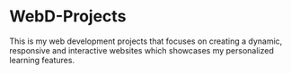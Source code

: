 # WebD-Projects
This is my web development projects that focuses on creating a dynamic, responsive and interactive websites which showcases my personalized learning features.
